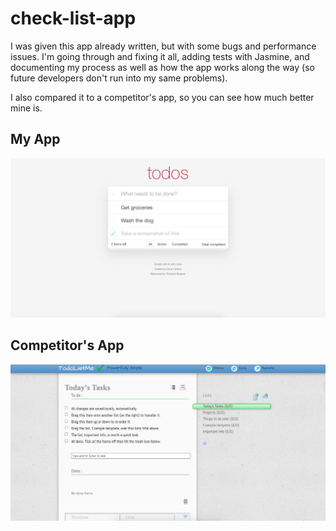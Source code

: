 # check-list-app

I was given this app already written, but with some bugs and performance issues. I'm going through and fixing it all, adding tests with Jasmine, 
and documenting my process as well as how the app works along the way (so future developers don't run into my same problems).

I also compared it to a competitor's app, so you can see how much better mine is.

## My App

![My App](https://github.com/nickberliner1/check-list-app/blob/main/performance_screenshots/my_app/my_app.png)


## Competitor's App

![Competitor App](https://github.com/nickberliner1/check-list-app/blob/main/performance_screenshots/competitor_app/competitor_app.png)
